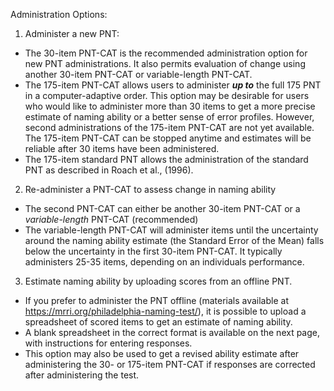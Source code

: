 Administration Options:

1. Administer a new PNT:
  - The 30-item PNT-CAT is the recommended administration option for new PNT administrations. It also permits evaluation of change using another 30-item PNT-CAT or variable-length PNT-CAT.
  - The 175-item PNT-CAT allows users to administer ***up to*** the full 175 PNT in a computer-adaptive order. This option may be desirable for users who would like to administer more than 30 items to get a more precise estimate of naming ability or a better sense of error profiles. However, second administrations of the 175-item PNT-CAT are not yet available. The 175-item PNT-CAT can be stopped anytime and estimates will be reliable after 30 items have been administered.
  - The 175-item standard PNT allows the administration of the standard PNT as described in Roach et al., (1996).
2. Re-administer a PNT-CAT to assess change in naming ability
  - The second PNT-CAT can either be another 30-item PNT-CAT or a *variable-length* PNT-CAT (recommended)
  - The variable-length PNT-CAT will administer items until the uncertainty around the naming ability estimate (the Standard Error of the Mean) falls below the uncertainty in the first 30-item PNT-CAT. It typically administers 25-35 items, depending on an individuals performance. 
3. Estimate naming ability by uploading scores from an offline PNT. 
  - If you prefer to administer the PNT offline (materials available at https://mrri.org/philadelphia-naming-test/), it is possible to upload a spreadsheet of scored items to get an estimate of naming ability. 
  - A blank spreadsheet in the correct format is available on the next page, with instructions for entering responses. 
  - This option may also be used to get a revised ability estimate after administering the 30- or 175-item PNT-CAT if responses are corrected after administering the test. 


